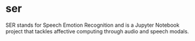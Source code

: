 # ser
SER stands for Speech Emotion Recognition and is a Jupyter Notebook project that tackles affective computing through audio and speech modals.
